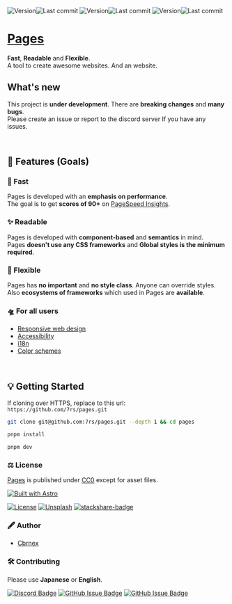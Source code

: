 [main-version]: https://img.shields.io/github/package-json/v/7rs/pages/main?style=flat-square&label=main&labelColor=000&color=blue
[main-modified]: https://flat.badgen.net/github/last-commit/7rs/pages/main?label&color=purple
[pre-version]: https://img.shields.io/github/package-json/v/7rs/pages/pre?style=flat-square&label=pre&labelColor=000&color=blue
[pre-modified]: https://flat.badgen.net/github/last-commit/7rs/pages/pre?label&color=purple
[dev-version]: https://img.shields.io/github/package-json/v/7rs/pages/dev?style=flat-square&label=dev&labelColor=000&color=blue
[dev-modified]: https://flat.badgen.net/github/last-commit/7rs/pages/dev?label&color=purple

<!--
<picture>
  <source srcset=".github/assets/banner.avif" />
  <source srcset=".github/assets/banner.webp" />
  <img src=".github/assets/banner.jpg" alt="banner" />
</picture>
-->

![Version][main-version]![Last commit][main-modified]
![Version][pre-version]![Last commit][pre-modified]
![Version][dev-version]![Last commit][dev-modified]  

# [Pages](https://7rs.dev/)  

  **Fast**, **Readable** and **Flexible**.  
  A tool to create awesome websites. And an website.  

## What's new  

  This project is **under development**.
  There are **breaking changes** and **many bugs**.  
  Please create an issue or report to the discord server If you have any issues.

<br />

[pagespeed-insights]: https://pagespeed.web.dev/

## 🎁 Features (Goals)  

### 🚀 Fast  

  Pages is developed with an **emphasis on performance**.  
  The goal is to get **scores of 90+** on [PageSpeed Insights][pagespeed-insights].  

### ✨ Readable  

  Pages is developed with **component-based** and **semantics** in mind.  
  Pages **doesn't use any CSS frameworks** and **Global styles is the minimum required**.  

### 🐣 Flexible  

  Pages has **no important** and **no style class**. Anyone can override styles.  
  Also **ecosystems of frameworks** which used in Pages are **available**.  

### 🛸 For all users  

<!--  -->
- [Responsive web design](https://developer.mozilla.org/docs/Learn/CSS/CSS_layout/Responsive_Design)
- [Accessibility](https://developer.mozilla.org/docs/Learn/Accessibility/What_is_accessibility)
- [i18n](https://en.wikipedia.org/wiki/Internationalization_and_localization)
- [Color schemes](https://en.wikipedia.org/wiki/Light-on-dark_color_scheme)
<!--  -->

<br />

## 💡 Getting Started  

  If cloning over HTTPS, replace to this url:
  `https://github.com/7rs/pages.git`  

  ```sh
  git clone git@github.com:7rs/pages.git --depth 1 && cd pages
  ```  

  ```sh
  pnpm install
  ```  

  ```sh
  pnpm dev  
  ```  

[astro-badge]: https://astro.badg.es/v2/built-with-astro/large.svg
[unsplash-badge]: https://img.shields.io/badge/Unsplash-black?style=for-the-badge&logo=unsplash
[cc0]: https://creativecommons.org/publicdomain/zero/1.0/
[stackshare-badge]: https://img.shields.io/badge/stackshare-0690FA?style=for-the-badge&logo=stackshare&logoColor=white
[license-badge]: https://img.shields.io/badge/license-black?style=for-the-badge

### ⚖️ License  

  [Pages](https://github.com/7rs/pages) is published under [CC0][cc0] except for asset files.  

  [![Built with Astro][astro-badge]](https://astro.build/)

  [![License][license-badge]](https://github.com/7rs/pages/blob/main/LICENSE)
  [![Unsplash][unsplash-badge]](https://unsplash.com/license)
  [![stackshare-badge][stackshare-badge]](https://stackshare.io/7rs/pages)

### ️🖋️ Author  

<!--  -->
- [Cbrnex](https://github.com/7rs)  
<!--  -->

### 🛠️ Contributing  

  Please use **Japanese** or **English**.  

  [![Discord Badge](https://img.shields.io/badge/Discord-5865F2?style=for-the-badge&logo=discord&logoColor=white)](https://7rs.dev/d)
  [![GitHub Issue Badge](https://img.shields.io/badge/issue-black?style=for-the-badge&logo=github)](https://github.com/7rs/pages/issues)
  [![GitHub Issue Badge](https://img.shields.io/badge/discussions-black?style=for-the-badge&logo=github)](https://github.com/7rs/pages/discussions)
